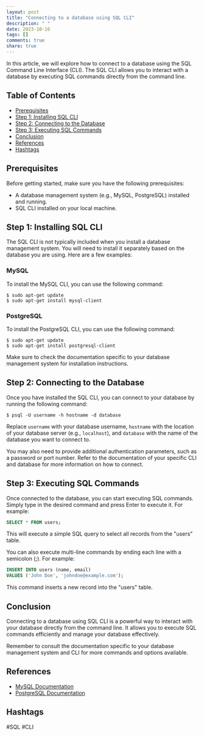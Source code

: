 ```yaml
---
layout: post
title: "Connecting to a database using SQL CLI"
description: " "
date: 2023-10-16
tags: []
comments: true
share: true
---
```


In this article, we will explore how to connect to a database using the SQL Command Line Interface (CLI). The SQL CLI allows you to interact with a database by executing SQL commands directly from the command line.

## Table of Contents
- [Prerequisites](#prerequisites)
- [Step 1: Installing SQL CLI](#step-1-installing-sql-cli)
- [Step 2: Connecting to the Database](#step-2-connecting-to-the-database)
- [Step 3: Executing SQL Commands](#step-3-executing-sql-commands)
- [Conclusion](#conclusion)
- [References](#references)
- [Hashtags](#hashtags)

## Prerequisites<a name="prerequisites"></a>

Before getting started, make sure you have the following prerequisites:
- A database management system (e.g., MySQL, PostgreSQL) installed and running.
- SQL CLI installed on your local machine.

## Step 1: Installing SQL CLI<a name="step-1-installing-sql-cli"></a>

The SQL CLI is not typically included when you install a database management system. You will need to install it separately based on the database you are using. Here are a few examples:

### MySQL
To install the MySQL CLI, you can use the following command:
```
$ sudo apt-get update
$ sudo apt-get install mysql-client
```

### PostgreSQL
To install the PostgreSQL CLI, you can use the following command:
```
$ sudo apt-get update
$ sudo apt-get install postgresql-client
```

Make sure to check the documentation specific to your database management system for installation instructions.

## Step 2: Connecting to the Database<a name="step-2-connecting-to-the-database"></a>

Once you have installed the SQL CLI, you can connect to your database by running the following command:

```
$ psql -U username -h hostname -d database
```

Replace `username` with your database username, `hostname` with the location of your database server (e.g., `localhost`), and `database` with the name of the database you want to connect to.

You may also need to provide additional authentication parameters, such as a password or port number. Refer to the documentation of your specific CLI and database for more information on how to connect.

## Step 3: Executing SQL Commands<a name="step-3-executing-sql-commands"></a>

Once connected to the database, you can start executing SQL commands. Simply type in the desired command and press Enter to execute it. For example:

```sql
SELECT * FROM users;
```

This will execute a simple SQL query to select all records from the "users" table.

You can also execute multi-line commands by ending each line with a semicolon (;). For example:

```sql
INSERT INTO users (name, email) 
VALUES ('John Doe', 'johndoe@example.com');
```

This command inserts a new record into the "users" table.

## Conclusion<a name="conclusion"></a>

Connecting to a database using SQL CLI is a powerful way to interact with your database directly from the command line. It allows you to execute SQL commands efficiently and manage your database effectively.

Remember to consult the documentation specific to your database management system and CLI for more commands and options available.

## References<a name="references"></a>

- [MySQL Documentation](https://dev.mysql.com/doc/)
- [PostgreSQL Documentation](https://www.postgresql.org/docs/)

## Hashtags<a name="hashtags"></a>
#SQL #CLI